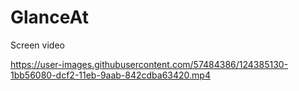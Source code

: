 # GlanceAt

Screen video

https://user-images.githubusercontent.com/57484386/124385130-1bb56080-dcf2-11eb-9aab-842cdba63420.mp4
